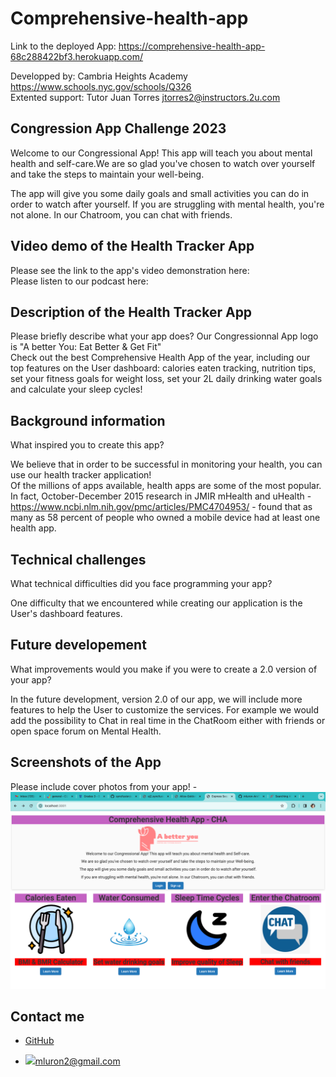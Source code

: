 # Comprehensive-health-app
Link to the deployed App: https://comprehensive-health-app-68c288422bf3.herokuapp.com/

Developped by:
Cambria Heights Academy https://www.schools.nyc.gov/schools/Q326
<br> 
Extented support: Tutor Juan Torres
jtorres2@instructors.2u.com 
## Congression App Challenge 2023
<p>Welcome to our Congressional App! This app will teach you about mental health and self-care.We are so glad you've chosen to watch over yourself and take the steps to maintain your well-being.</p>
<p>The app will give you some daily goals and small activities you can do in order to watch after yourself. If you are struggling with mental health, you're not alone. In our Chatroom, you can chat with friends.</p>

## Video demo of the Health Tracker App
Please see the link to the app's video demonstration here:
<br>
Please listen to our podcast here:

## Description of the Health Tracker App
Please briefly describe what your app does?
Our Congressionnal App logo is "A better You: Eat Better & Get Fit"
<br>
Check out the best Comprehensive Health App of the year, including our top features on the User dashboard: calories eaten tracking, nutrition tips, set your fitness goals for weight loss, set your 2L daily drinking water goals and calculate your sleep cycles! 


## Background information
What inspired you to create this app?

We believe that in order to be successful in monitoring your health, you can use our health tracker application!
<br>
Of the millions of apps available, health apps are some of the most popular. In fact, October-December 2015 research in ‌JMIR mHealth and uHealth‌ - https://www.ncbi.nlm.nih.gov/pmc/articles/PMC4704953/ - found that as many as 58 percent of people who owned a mobile device had at least one health app. 

## Technical challenges
What technical difficulties did you face programming your app?

One difficulty that we encountered while creating our application is the User's dashboard features. 


## Future developement
What improvements would you make if you were to create a 2.0 version of your app? 

In the future development, version 2.0 of our app, we will include more features to help the User to customize the services. For example we would add the possibility to Chat in real time in the ChatRoom either with friends or open space forum on Mental Health. 

## Screenshots of the App
Please include cover photos from your app!
-![Screenshot](./App/public/assets/images/Screen-shot.png)

## Contact me
- [GitHub](https://github.com/mluron-ArxFjs)

- ![](https://img.shields.io/badge/Gmail-D14836?style=for-the-badge&logo=gmail&logoColor=white)mluron2@gmail.com
